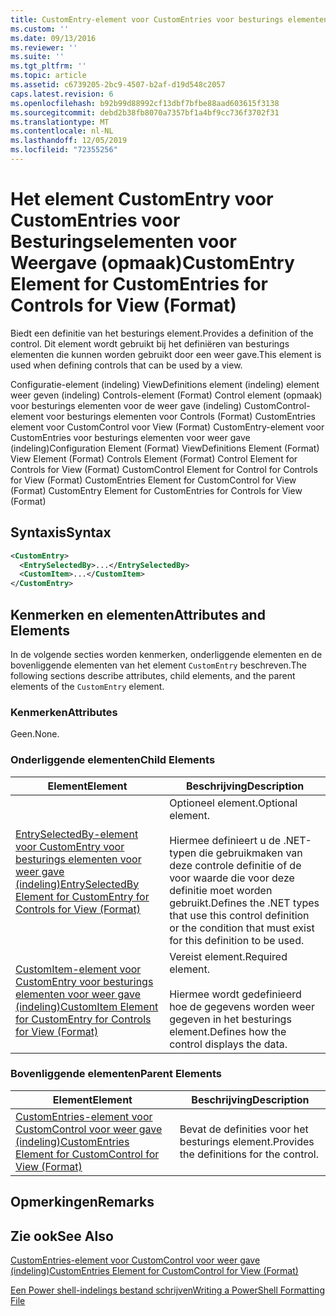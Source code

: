 ```yaml
---
title: CustomEntry-element voor CustomEntries voor besturings elementen voor weer gave (indeling) | Microsoft Docs
ms.custom: ''
ms.date: 09/13/2016
ms.reviewer: ''
ms.suite: ''
ms.tgt_pltfrm: ''
ms.topic: article
ms.assetid: c6739205-2bc9-4507-b2af-d19d548c2057
caps.latest.revision: 6
ms.openlocfilehash: b92b99d88992cf13dbf7bfbe88aad603615f3138
ms.sourcegitcommit: debd2b38fb8070a7357bf1a4bf9cc736f3702f31
ms.translationtype: MT
ms.contentlocale: nl-NL
ms.lasthandoff: 12/05/2019
ms.locfileid: "72355256"
---
```

# <a name="customentry-element-for-customentries-for-controls-for-view-format"></a><span data-ttu-id="e05fd-102">Het element CustomEntry voor CustomEntries voor Besturingselementen voor Weergave (opmaak)</span><span class="sxs-lookup"><span data-stu-id="e05fd-102">CustomEntry Element for CustomEntries for Controls for View (Format)</span></span>

<span data-ttu-id="e05fd-103">Biedt een definitie van het besturings element.</span><span class="sxs-lookup"><span data-stu-id="e05fd-103">Provides a definition of the control.</span></span> <span data-ttu-id="e05fd-104">Dit element wordt gebruikt bij het definiëren van besturings elementen die kunnen worden gebruikt door een weer gave.</span><span class="sxs-lookup"><span data-stu-id="e05fd-104">This element is used when defining controls that can be used by a view.</span></span>

<span data-ttu-id="e05fd-105">Configuratie-element (indeling) ViewDefinitions element (indeling) element weer geven (indeling) Controls-element (Format) Control element (opmaak) voor besturings elementen voor de weer gave (indeling) CustomControl-element voor besturings elementen voor Controls (Format) CustomEntries element voor CustomControl voor View (Format) CustomEntry-element voor CustomEntries voor besturings elementen voor weer gave (indeling)</span><span class="sxs-lookup"><span data-stu-id="e05fd-105">Configuration Element (Format) ViewDefinitions Element (Format) View Element (Format) Controls Element (Format) Control Element for Controls for View (Format) CustomControl Element for Control for Controls for View (Format) CustomEntries Element for CustomControl for View (Format) CustomEntry Element for CustomEntries for Controls for View (Format)</span></span>

## <a name="syntax"></a><span data-ttu-id="e05fd-106">Syntaxis</span><span class="sxs-lookup"><span data-stu-id="e05fd-106">Syntax</span></span>

```xml
<CustomEntry>
  <EntrySelectedBy>...</EntrySelectedBy>
  <CustomItem>...</CustomItem>
</CustomEntry>
```

## <a name="attributes-and-elements"></a><span data-ttu-id="e05fd-107">Kenmerken en elementen</span><span class="sxs-lookup"><span data-stu-id="e05fd-107">Attributes and Elements</span></span>

<span data-ttu-id="e05fd-108">In de volgende secties worden kenmerken, onderliggende elementen en de bovenliggende elementen van het element `CustomEntry` beschreven.</span><span class="sxs-lookup"><span data-stu-id="e05fd-108">The following sections describe attributes, child elements, and the parent elements of the `CustomEntry` element.</span></span>

### <a name="attributes"></a><span data-ttu-id="e05fd-109">Kenmerken</span><span class="sxs-lookup"><span data-stu-id="e05fd-109">Attributes</span></span>

<span data-ttu-id="e05fd-110">Geen.</span><span class="sxs-lookup"><span data-stu-id="e05fd-110">None.</span></span>

### <a name="child-elements"></a><span data-ttu-id="e05fd-111">Onderliggende elementen</span><span class="sxs-lookup"><span data-stu-id="e05fd-111">Child Elements</span></span>

|<span data-ttu-id="e05fd-112">Element</span><span class="sxs-lookup"><span data-stu-id="e05fd-112">Element</span></span>|<span data-ttu-id="e05fd-113">Beschrijving</span><span class="sxs-lookup"><span data-stu-id="e05fd-113">Description</span></span>|
|-------------|-----------------|
|[<span data-ttu-id="e05fd-114">EntrySelectedBy-element voor CustomEntry voor besturings elementen voor weer gave (indeling)</span><span class="sxs-lookup"><span data-stu-id="e05fd-114">EntrySelectedBy Element for CustomEntry for Controls for View (Format)</span></span>](./entryselectedby-element-for-customentry-for-controls-for-view-format.md)|<span data-ttu-id="e05fd-115">Optioneel element.</span><span class="sxs-lookup"><span data-stu-id="e05fd-115">Optional element.</span></span><br /><br /> <span data-ttu-id="e05fd-116">Hiermee definieert u de .NET-typen die gebruikmaken van deze controle definitie of de voor waarde die voor deze definitie moet worden gebruikt.</span><span class="sxs-lookup"><span data-stu-id="e05fd-116">Defines the .NET types that use this control definition or the condition that must exist for this definition to be used.</span></span>|
|[<span data-ttu-id="e05fd-117">CustomItem-element voor CustomEntry voor besturings elementen voor weer gave (indeling)</span><span class="sxs-lookup"><span data-stu-id="e05fd-117">CustomItem Element for CustomEntry for Controls for View (Format)</span></span>](./customitem-element-for-customentry-for-controls-for-view-format.md)|<span data-ttu-id="e05fd-118">Vereist element.</span><span class="sxs-lookup"><span data-stu-id="e05fd-118">Required element.</span></span><br /><br /> <span data-ttu-id="e05fd-119">Hiermee wordt gedefinieerd hoe de gegevens worden weer gegeven in het besturings element.</span><span class="sxs-lookup"><span data-stu-id="e05fd-119">Defines how the control displays the data.</span></span>|

### <a name="parent-elements"></a><span data-ttu-id="e05fd-120">Bovenliggende elementen</span><span class="sxs-lookup"><span data-stu-id="e05fd-120">Parent Elements</span></span>

|<span data-ttu-id="e05fd-121">Element</span><span class="sxs-lookup"><span data-stu-id="e05fd-121">Element</span></span>|<span data-ttu-id="e05fd-122">Beschrijving</span><span class="sxs-lookup"><span data-stu-id="e05fd-122">Description</span></span>|
|-------------|-----------------|
|[<span data-ttu-id="e05fd-123">CustomEntries-element voor CustomControl voor weer gave (indeling)</span><span class="sxs-lookup"><span data-stu-id="e05fd-123">CustomEntries Element for CustomControl for View (Format)</span></span>](./customentries-element-for-customcontrol-for-view-format.md)|<span data-ttu-id="e05fd-124">Bevat de definities voor het besturings element.</span><span class="sxs-lookup"><span data-stu-id="e05fd-124">Provides the definitions for the control.</span></span>|

## <a name="remarks"></a><span data-ttu-id="e05fd-125">Opmerkingen</span><span class="sxs-lookup"><span data-stu-id="e05fd-125">Remarks</span></span>

## <a name="see-also"></a><span data-ttu-id="e05fd-126">Zie ook</span><span class="sxs-lookup"><span data-stu-id="e05fd-126">See Also</span></span>

[<span data-ttu-id="e05fd-127">CustomEntries-element voor CustomControl voor weer gave (indeling)</span><span class="sxs-lookup"><span data-stu-id="e05fd-127">CustomEntries Element for CustomControl for View (Format)</span></span>](./customentries-element-for-customcontrol-for-view-format.md)

[<span data-ttu-id="e05fd-128">Een Power shell-indelings bestand schrijven</span><span class="sxs-lookup"><span data-stu-id="e05fd-128">Writing a PowerShell Formatting File</span></span>](./writing-a-powershell-formatting-file.md)
